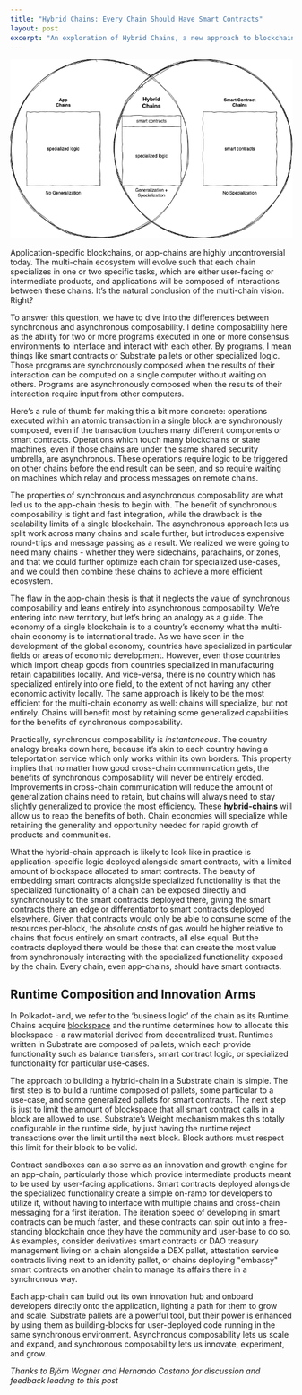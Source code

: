 ```yaml
---
title: "Hybrid Chains: Every Chain Should Have Smart Contracts"
layout: post
excerpt: "An exploration of Hybrid Chains, a new approach to blockchain construction that bring the advantages of both app-chains and smart-contract chains"
---
```


![](../assets/images/hybrid-chains.png)

Application-specific blockchains, or app-chains are highly uncontroversial today. The multi-chain ecosystem will evolve such that each chain specializes in one or two specific tasks, which are either user-facing or intermediate products, and applications will be composed of interactions between these chains. It’s the natural conclusion of the multi-chain vision. Right?

To answer this question, we have to dive into the differences between synchronous and asynchronous composability. I define composability here as the ability for two or more programs executed in one or more consensus environments to interface and interact with each other. By programs, I mean things like smart contracts or Substrate pallets or other specialized logic. Those programs are synchronously composed when the results of their interaction can be computed on a single computer without waiting on others. Programs are asynchronously composed when the results of their interaction require input from other computers.

Here’s a rule of thumb for making this a bit more concrete: operations executed within an atomic transaction in a single block are synchronously composed, even if the transaction touches many different components or smart contracts. Operations which touch many blockchains or state machines, even if those chains are under the same shared security umbrella, are asynchronous. These operations require logic to be triggered on other chains before the end result can be seen, and so require waiting on machines which relay and process messages on remote chains.

The properties of synchronous and asynchronous composability are what led us to the app-chain thesis to begin with. The benefit of synchronous composability is tight and fast integration, while the drawback is the scalability limits of a single blockchain. The asynchronous approach lets us split work across many chains and scale further, but introduces expensive round-trips and message passing as a result. We realized we were going to need many chains - whether they were sidechains, parachains, or zones, and that we could further optimize each chain for specialized use-cases, and we could then combine these chains to achieve a more efficient ecosystem.

The flaw in the app-chain thesis is that it neglects the value of synchronous composability and leans entirely into asynchronous composability. We’re entering into new territory, but let’s bring an analogy as a guide. The economy of a single blockchain is to a country’s economy what the multi-chain economy is to international trade. As we have seen in the development of the global economy, countries have specialized in particular fields or areas of economic development. However, even those countries which import cheap goods from countries specialized in manufacturing retain capabilities locally. And vice-versa, there is no country which has specialized entirely into one field, to the extent of not having any other economic activity locally. The same approach is likely to be the most efficient for the multi-chain economy as well: chains will specialize, but not entirely. Chains will benefit most by retaining some generalized capabilities for the benefits of synchronous composability.

Practically, synchronous composability is _instantaneous_. The country analogy breaks down here, because it’s akin to each country having a teleportation service which only works within its own borders. This property implies that no matter how good cross-chain communication gets, the benefits of synchronous composability will never be entirely eroded. Improvements in cross-chain communication will reduce the amount of generalization chains need to retain, but chains will always need to stay slightly generalized to provide the most efficiency. These **hybrid-chains** will allow us to reap the benefits of both. Chain economies will specialize while retaining the generality and opportunity needed for rapid growth of products and communities.

What the hybrid-chain approach is likely to look like in practice is application-specific logic deployed alongside smart contracts, with a limited amount of blockspace allocated to smart contracts. The beauty of embedding smart contracts alongside specialized functionality is that the specialized functionality of a chain can be exposed directly and synchronously to the smart contracts deployed there, giving the smart contracts there an edge or differentiator to smart contracts deployed elsewhere. Given that contracts would only be able to consume some of the resources per-block, the absolute costs of gas would be higher relative to chains that focus entirely on smart contracts, all else equal. But the contracts deployed there would be those that can create the most value from synchronously interacting with the specialized functionality exposed by the chain. Every chain, even app-chains, should have smart contracts.

## Runtime Composition and Innovation Arms

In Polkadot-land, we refer to the ‘business logic’ of the chain as its Runtime. Chains acquire [blockspace](https://www.rob.tech/blog/polkadot-blockspace-over-blockchains/) and the runtime determines how to allocate this blockspace - a raw material derived from decentralized trust. Runtimes written in Substrate are composed of pallets, which each provide functionality such as balance transfers, smart contract logic, or specialized functionality for particular use-cases.

The approach to building a hybrid-chain in a Substrate chain is simple. The first step is to build a runtime composed of pallets, some particular to a use-case, and some generalized pallets for smart contracts. The next step is just to limit the amount of blockspace that all smart contract calls in a block are allowed to use. Substrate’s Weight mechanism makes this totally configurable in the runtime side, by just having the runtime reject transactions over the limit until the next block. Block authors must respect this limit for their block to be valid.

Contract sandboxes can also serve as an innovation and growth engine for an app-chain, particularly those which provide intermediate products meant to be used by user-facing applications. Smart contracts deployed alongside the specialized functionality create a simple on-ramp for developers to utilize it, without having to interface with multiple chains and cross-chain messaging for a first iteration. The iteration speed of developing in smart contracts can be much faster, and these contracts can spin out into a free-standing blockchain once they have the community and user-base to do so. As examples, consider derivatives smart contracts or DAO treasury management living on a chain alongside a DEX pallet, attestation service contracts living next to an identity pallet, or chains deploying "embassy" smart contracts on another chain to manage its affairs there in a synchronous way.

Each app-chain can build out its own innovation hub and onboard developers directly onto the application, lighting a path for them to grow and scale. Substrate pallets are a powerful tool, but their power is enhanced by using them as building-blocks for user-deployed code running in the same synchronous environment. Asynchronous composability lets us scale and expand, and synchronous composability lets us innovate, experiment, and grow.

*Thanks to Björn Wagner and Hernando Castano for discussion and feedback leading to this post*
